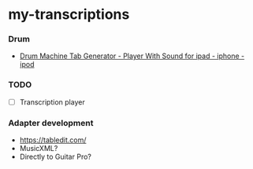 my-transcriptions
=================
### Drum
- [Drum Machine Tab Generator - Player With Sound for ipad - iphone - ipod](http://www.gootar.com/drums5/drums5.php)

### TODO
- [ ] Transcription player

### Adapter development
- https://tabledit.com/
- MusicXML?
- Directly to Guitar Pro?
